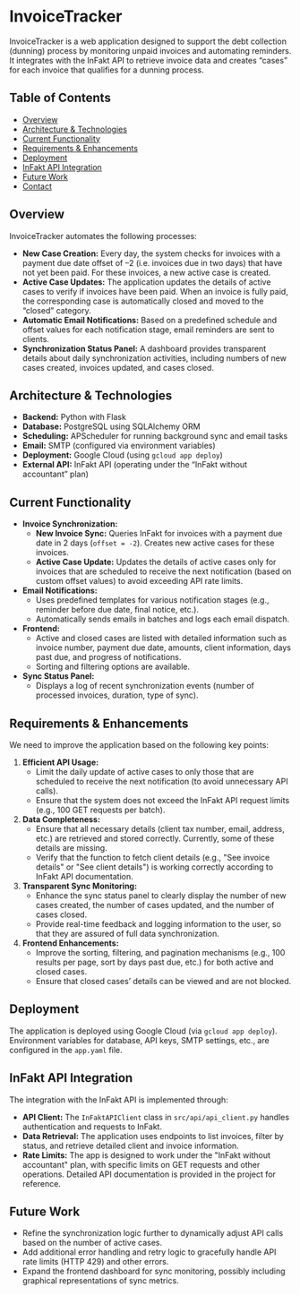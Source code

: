 # InvoiceTracker

InvoiceTracker is a web application designed to support the debt collection (dunning) process by monitoring unpaid invoices and automating reminders. It integrates with the InFakt API to retrieve invoice data and creates “cases” for each invoice that qualifies for a dunning process.

## Table of Contents
- [Overview](#overview)
- [Architecture & Technologies](#architecture--technologies)
- [Current Functionality](#current-functionality)
- [Requirements & Enhancements](#requirements--enhancements)
- [Deployment](#deployment)
- [InFakt API Integration](#infakt-api-integration)
- [Future Work](#future-work)
- [Contact](#contact)

## Overview
InvoiceTracker automates the following processes:
- **New Case Creation:** Every day, the system checks for invoices with a payment due date offset of –2 (i.e. invoices due in two days) that have not yet been paid. For these invoices, a new active case is created.
- **Active Case Updates:** The application updates the details of active cases to verify if invoices have been paid. When an invoice is fully paid, the corresponding case is automatically closed and moved to the “closed” category.
- **Automatic Email Notifications:** Based on a predefined schedule and offset values for each notification stage, email reminders are sent to clients.
- **Synchronization Status Panel:** A dashboard provides transparent details about daily synchronization activities, including numbers of new cases created, invoices updated, and cases closed.

## Architecture & Technologies
- **Backend:** Python with Flask
- **Database:** PostgreSQL using SQLAlchemy ORM
- **Scheduling:** APScheduler for running background sync and email tasks
- **Email:** SMTP (configured via environment variables)
- **Deployment:** Google Cloud (using `gcloud app deploy`)
- **External API:** InFakt API (operating under the “InFakt without accountant” plan)

## Current Functionality
- **Invoice Synchronization:**
  - **New Invoice Sync:** Queries InFakt for invoices with a payment due date in 2 days (`offset = -2`). Creates new active cases for these invoices.
  - **Active Case Update:** Updates the details of active cases only for invoices that are scheduled to receive the next notification (based on custom offset values) to avoid exceeding API rate limits.
- **Email Notifications:**
  - Uses predefined templates for various notification stages (e.g., reminder before due date, final notice, etc.).
  - Automatically sends emails in batches and logs each email dispatch.
- **Frontend:**
  - Active and closed cases are listed with detailed information such as invoice number, payment due date, amounts, client information, days past due, and progress of notifications.
  - Sorting and filtering options are available.
- **Sync Status Panel:**
  - Displays a log of recent synchronization events (number of processed invoices, duration, type of sync).

## Requirements & Enhancements
We need to improve the application based on the following key points:
1. **Efficient API Usage:**
   - Limit the daily update of active cases to only those that are scheduled to receive the next notification (to avoid unnecessary API calls).
   - Ensure that the system does not exceed the InFakt API request limits (e.g., 100 GET requests per batch).
2. **Data Completeness:**
   - Ensure that all necessary details (client tax number, email, address, etc.) are retrieved and stored correctly. Currently, some of these details are missing.
   - Verify that the function to fetch client details (e.g., "See invoice details" or "See client details") is working correctly according to InFakt API documentation.
3. **Transparent Sync Monitoring:**
   - Enhance the sync status panel to clearly display the number of new cases created, the number of cases updated, and the number of cases closed.
   - Provide real-time feedback and logging information to the user, so that they are assured of full data synchronization.
4. **Frontend Enhancements:**
   - Improve the sorting, filtering, and pagination mechanisms (e.g., 100 results per page, sort by days past due, etc.) for both active and closed cases.
   - Ensure that closed cases’ details can be viewed and are not blocked.

## Deployment
The application is deployed using Google Cloud (via `gcloud app deploy`). Environment variables for database, API keys, SMTP settings, etc., are configured in the `app.yaml` file.

## InFakt API Integration
The integration with the InFakt API is implemented through:
- **API Client:** The `InFaktAPIClient` class in `src/api/api_client.py` handles authentication and requests to InFakt.
- **Data Retrieval:** The application uses endpoints to list invoices, filter by status, and retrieve detailed client and invoice information.
- **Rate Limits:** The app is designed to work under the "InFakt without accountant" plan, with specific limits on GET requests and other operations. Detailed API documentation is provided in the project for reference.

## Future Work
- Refine the synchronization logic further to dynamically adjust API calls based on the number of active cases.
- Add additional error handling and retry logic to gracefully handle API rate limits (HTTP 429) and other errors.
- Expand the frontend dashboard for sync monitoring, possibly including graphical representations of sync metrics.

